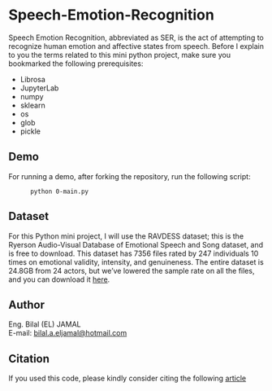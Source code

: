 # Speech-Emotion-Recognition
Speech Emotion Recognition, abbreviated as SER, is the act of attempting to recognize human emotion and affective states from speech.
Before I explain to you the terms related to this mini python project, make sure you bookmarked the following prerequisites:   
* Librosa
* JupyterLab
* numpy
* sklearn
* os
* glob
* pickle

## Demo
For running a demo, after forking the repository, run the following script:

          python 0-main.py
   
## Dataset
For this Python mini project, I will use the RAVDESS dataset; this is the Ryerson Audio-Visual Database of Emotional Speech and Song dataset, and is free to download. This dataset has 7356 files rated by 247 individuals 10 times on emotional validity, intensity, and genuineness. The entire dataset is 24.8GB from 24 actors, but we’ve lowered the sample rate on all the files, and you can download it [here](https://drive.google.com/file/d/1wWsrN2Ep7x6lWqOXfr4rpKGYrJhWc8z7/view).

## Author
Eng. Bilal (EL) JAMAL<br> 
E-mail: bilal.a.eljamal@hotmail.com

## Citation
If you used this code, please kindly consider citing the following [article](https://www.linkedin.com/pulse/speech-emotion-recognition-bilal-el-jamal)
